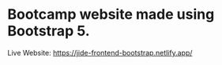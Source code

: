 # Bootcamp website made using Bootstrap 5.

Live Website: https://jide-frontend-bootstrap.netlify.app/
